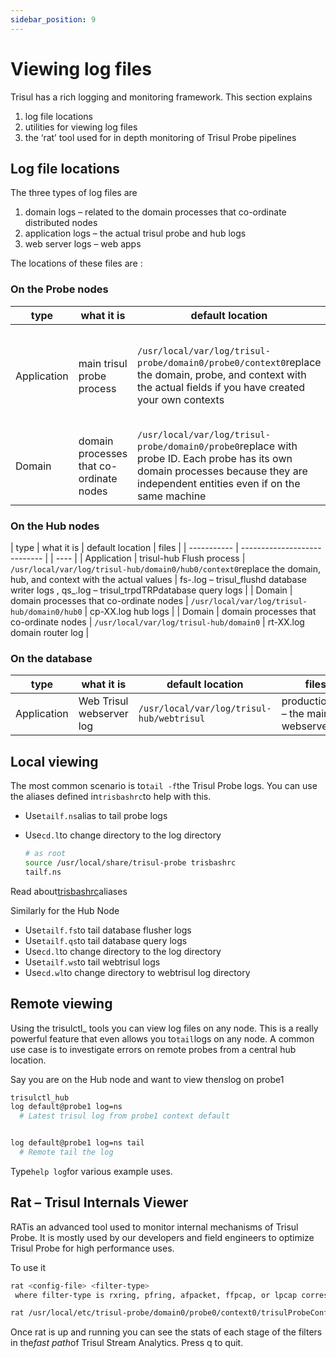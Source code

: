 ```yaml
---
sidebar_position: 9
---
```


# Viewing log files

Trisul has a rich logging and monitoring framework. This section explains

1. log file locations
2. utilities for viewing log files
3. the ‘rat’ tool used for in depth monitoring of Trisul Probe pipelines

## Log file locations

The three types of log files are

1. domain logs – related to the domain processes that co-ordinate distributed nodes
2. application logs – the actual trisul probe and hub logs
3. web server logs – web apps

The locations of these files are :

### On the Probe nodes

| type        | what it is   | default location   | files   |
| ----------- | -------------------------------| ------------------ | -----------------|
| Application | main trisul probe process               | `/usr/local/var/log/trisul-probe/domain0/probe0/context0`replace the domain, probe, and context with the actual fields if you have created your own contexts                     | ns-.log – trisul probe logs, xLuaX.log redirected print() statements fromLUAscript instances |
| Domain      | domain processes that co-ordinate nodes | `/usr/local/var/log/trisul-probe/domain0/probe0`replace with probe ID. Each probe has its own domain processes because they are independent entities even if on the same machine | cp-XX.log probe logs                                                                           |

### On the Hub nodes

| type        | what it is    | default location   | files  |
| ----------- | ---------------------------- |  | ---- |
| Application | trisul-hub Flush process    | `/usr/local/var/log/trisul-hub/domain0/hub0/context0`replace the domain, hub, and context with the actual values | fs-.log – trisul_flushd database writer logs , qs_.log – trisul_trpdTRPdatabase query logs |
| Domain      | domain processes that co-ordinate nodes | `/usr/local/var/log/trisul-hub/domain0/hub0`  | cp-XX.log hub logs  |
| Domain      | domain processes that co-ordinate nodes | `/usr/local/var/log/trisul-hub/domain0`  | rt-XX.log domain router log   |

### On the database

| type        | what it is               | default location        | files   |
| ----------- | ------------------------ | ----------------------------------------- | -- |
| Application | Web Trisul webserver log | `/usr/local/var/log/trisul-hub/webtrisul` | production.log – the main webserver log |

## Local viewing

The most common scenario is to`tail -f`the Trisul Probe logs. You can use the aliases defined in`trisbashrc`to help with this.

- Use`tailf.ns`alias to tail probe logs

- Use`cd.l`to change directory to the log directory
  
  ```bash
  # as root
  source /usr/local/share/trisul-probe trisbashrc
  tailf.ns
  ```

Read about[trisbashrc](/docs/ref/trisbashrc)aliases

Similarly for the Hub Node

- Use`tailf.fs`to tail database flusher logs
- Use`tailf.qs`to tail database query logs
- Use`cd.l`to change directory to the log directory
- Use`tailf.ws`to tail webtrisul logs
- Use`cd.wl`to change directory to webtrisul log directory

## Remote viewing

Using the trisulctl_ tools you can view log files on any node. This is a really powerful feature that even allows you to`tail`logs on any node. A common use case is to investigate errors on remote probes from a central hub location.

Say you are on the Hub node and want to view the*ns*log on probe1

```bash
trisulctl_hub
log default@probe1 log=ns       
  # Latest trisul log from probe1 context default


log default@probe1 log=ns tail       
  # Remote tail the log 
```

Type`help log`for various example uses.

## Rat – Trisul Internals Viewer

RATis an advanced tool used to monitor internal mechanisms of Trisul Probe. It is mostly used by our developers and field engineers to optimize Trisul Probe for high performance uses.

To use it

```bash
rat <config-file> <filter-type>
 where filter-type is rxring, pfring, afpacket, ffpcap, or lpcap corresponding to the various input modesexample
```

```bash
rat /usr/local/etc/trisul-probe/domain0/probe0/context0/trisulProbeConfig.xml afpacket
```

Once rat is up and running you can see the stats of each stage of the filters in the*fast path*of Trisul Stream Analytics. Press q to quit.
